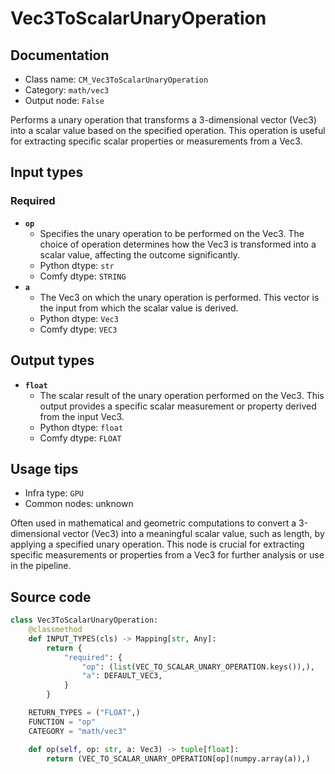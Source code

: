 # Vec3ToScalarUnaryOperation
## Documentation
- Class name: `CM_Vec3ToScalarUnaryOperation`
- Category: `math/vec3`
- Output node: `False`

Performs a unary operation that transforms a 3-dimensional vector (Vec3) into a scalar value based on the specified operation. This operation is useful for extracting specific scalar properties or measurements from a Vec3.
## Input types
### Required
- **`op`**
    - Specifies the unary operation to be performed on the Vec3. The choice of operation determines how the Vec3 is transformed into a scalar value, affecting the outcome significantly.
    - Python dtype: `str`
    - Comfy dtype: `STRING`
- **`a`**
    - The Vec3 on which the unary operation is performed. This vector is the input from which the scalar value is derived.
    - Python dtype: `Vec3`
    - Comfy dtype: `VEC3`
## Output types
- **`float`**
    - The scalar result of the unary operation performed on the Vec3. This output provides a specific scalar measurement or property derived from the input Vec3.
    - Python dtype: `float`
    - Comfy dtype: `FLOAT`
## Usage tips
- Infra type: `GPU`
- Common nodes: unknown

Often used in mathematical and geometric computations to convert a 3-dimensional vector (Vec3) into a meaningful scalar value, such as length, by applying a specified unary operation. This node is crucial for extracting specific measurements or properties from a Vec3 for further analysis or use in the pipeline.
## Source code
```python
class Vec3ToScalarUnaryOperation:
    @classmethod
    def INPUT_TYPES(cls) -> Mapping[str, Any]:
        return {
            "required": {
                "op": (list(VEC_TO_SCALAR_UNARY_OPERATION.keys()),),
                "a": DEFAULT_VEC3,
            }
        }

    RETURN_TYPES = ("FLOAT",)
    FUNCTION = "op"
    CATEGORY = "math/vec3"

    def op(self, op: str, a: Vec3) -> tuple[float]:
        return (VEC_TO_SCALAR_UNARY_OPERATION[op](numpy.array(a)),)

```
